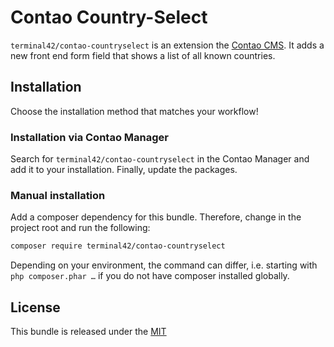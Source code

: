 # Contao Country-Select


`terminal42/contao-countryselect` is an extension the [Contao CMS](https://contao.org).
It adds a new front end form field that shows a list of all known countries.


## Installation

Choose the installation method that matches your workflow!

### Installation via Contao Manager

Search for `terminal42/contao-countryselect` in the Contao Manager and add it to your installation.
Finally, update the packages.

### Manual installation

Add a composer dependency for this bundle. Therefore, change in the project root and run the following:

```bash
composer require terminal42/contao-countryselect
```

Depending on your environment, the command can differ, i.e. starting with `php composer.phar …` if you do not have
composer installed globally.


## License

This bundle is released under the [MIT](LICENSE)
